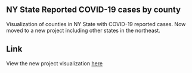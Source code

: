 ## NY State Reported COVID-19 cases by county
Visualization of counties in NY State with COVID-19 reported cases. Now moved to a new project including other states in the northeast.
## Link
View the new project visualization [here](https://scifidryer.github.io/COVID19ByCounty/)
